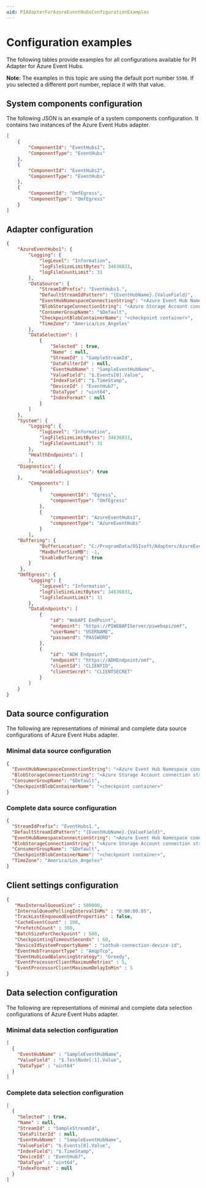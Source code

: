 ```yaml
---
uid: PIAdapterForAzureEventHubsConfigurationExamples
---
```


# Configuration examples

The following tables provide examples for all configurations available for PI Adapter for Azure Event Hubs.

**Note:** The examples in this topic are using the default port number `5590`. If you selected a different port number, replace it with that value.

## System components configuration

The following JSON is an example of a system components configuration. It contains two instances of the Azure Event Hubs adapter.

```json
[
    {
        "ComponentId": "EventHubs1",
        "ComponentType": "EventHubs"
    },
    {
        "ComponentId": "EventHubs2",
        "ComponentType": "EventHubs"
    },
    {
        "ComponentId": "OmfEgress",
        "ComponentType": "OmfEgress"
    }
]
```

## Adapter configuration

```json
{
    "AzureEventHubs1": {
        "Logging": {
            "logLevel": "Information",
            "logFileSizeLimitBytes": 34636833,
            "logFileCountLimit": 31
        },
        "DataSource": {
            "StreamIdPrefix": "EventHubs1.",
            "DefaultStreamIdPattern": "{EventHubName}.{ValueField}",
            "EventHubNamespaceConnectionString": "<Azure Event Hub Namespace connection string>",
            "BlobStorageConnectionString": "<Azure Storage Account connection string>",
            "ConsumerGroupName": "$Default",
            "CheckpointBlobContainerName": "<checkpoint container>",
            "TimeZone": "America/Los_Angeles"
        },
        "DataSelection": [
            {
                "Selected" : true,
                "Name" : null,
                "StreamId" : "SampleStreamId",
                "DataFilterId" : null,
                "EventHubName" : "SampleEventHubName",
                "ValueField": "$.Events[0].Value",
                "IndexField": "$.TimeStamp",
                "DeviceId" : "EventHub7",
                "DataType" : "uint64",
                "IndexFormat" : null 
            }
        ]
    },
    "System": {
        "Logging": {
            "logLevel": "Information",
            "logFileSizeLimitBytes": 34636833,
            "logFileCountLimit": 31
        },
        "HealthEndpoints": [
        ],
    "Diagnostics": {
            "enableDiagnostics": true
    },
        "Components": [
            {
                "componentId": "Egress",
                "componentType": "OmfEgress"
            },
            {
                "componentId": "AzureEventHubs1",
                "componentType": "AzureEventHubs"
            }
        ],
    "Buffering": {
            "BufferLocation": "C:/ProgramData/OSIsoft/Adapters/AzureEventHubs/Buffers",
            "MaxBufferSizeMB": -1,
            "EnableBuffering": true
        }
     },
    "OmfEgress": {
        "Logging": {
            "logLevel": "Information",
            "logFileSizeLimitBytes": 34636833,
            "logFileCountLimit": 31
        },
        "DataEndpoints": [
            {
                "id": "WebAPI EndPoint",
                "endpoint": "https://PIWEBAPIServer/piwebapi/omf",
                "userName": "USERNAME",
                "password": "PASSWORD"
            },
            {
                "id": "ADH Endpoint",
                "endpoint": "https://ADHEndpoint/omf",
                "clientId": "CLIENTID",
                "clientSecret": "CLIENTSECRET"
            }
        ]
    }
}
```

## Data source configuration

The following are representations of minimal and complete data source configurations of Azure Event Hubs adapter.

### Minimal data source configuration

```json
{
  "EventHubNamespaceConnectionString": "<Azure Event Hub Namespace connection string>",
  "BlobStorageConnectionString": "<Azure Storage Account connection string>",
  "ConsumerGroupName": "$Default",
  "CheckpointBlobContainerName": "<checkpoint container>"
}
```

### Complete data source configuration

```json
{
  "StreamIdPrefix": "EventHubs1.",
  "DefaultStreamIdPattern": "{EventHubName}.{ValueField}",
  "EventHubNamespaceConnectionString": "<Azure Event Hub Namespace connection string>",
  "BlobStorageConnectionString": "<Azure Storage Account connection string>",
  "ConsumerGroupName": "$Default",
  "CheckpointBlobContainerName": "<checkpoint container>",
  "TimeZone": "America/Los_Angeles"
}
```

## Client settings configuration

```json
{
   "MaxInternalQueueSize" : 500000,
   "InternalQueuePollingIntervalInMs" : "0:00:00.05",
   "TrackLastEnqueuedEventProperties" : false,
   "CacheEventCount" : 100,
   "PrefetchCount" : 300,
   "BatchSizeForCheckpoint" : 500,
   "CheckpointingTimeoutSeconds" : 60,
   "DeviceIdSystemPropertyName" : "iothub-connection-device-id",
   "EventHubTransportType" : "AmqpTcp",
   "EventHubLoadBalancingStrategy": "Greedy",
   "EventProcessorClientMaximumRetries" : 5,
   "EventProcessorClientMaximumDelayInMin" : 5 
}
```

## Data selection configuration

The following are representations of minimal and complete data selection configurations of Azure Event Hubs adapter.

### Minimal data selection configuration

```json
[
  {
    "EventHubName" : "SampleEventHubName",
    "ValueField" : "$.TestNode[:1].Value",
    "DataType" : "uint64"
  }
]
```

### Complete data selection configuration

```json
[
  {
    "Selected" : true,
    "Name" : null,
    "StreamId" : "SampleStreamId",
    "DataFilterId" : null,
    "EventHubName" : "SampleEventHubName",
    "ValueField": "$.Events[0].Value",
    "IndexField": "$.TimeStamp",
    "DeviceId" : "EventHub7",
    "DataType" : "uint64",
    "IndexFormat" : null      
  }
]
```

